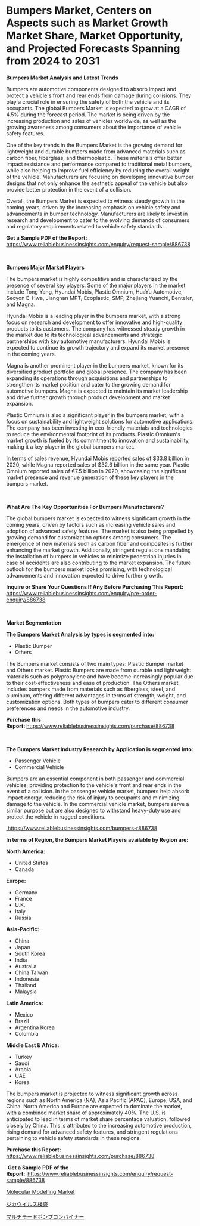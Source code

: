 <p><h1>Bumpers Market, Centers on Aspects such as Market Growth Market Share, Market Opportunity, and Projected Forecasts Spanning from 2024 to 2031</h1></p><p><strong>Bumpers Market Analysis and Latest Trends</strong></p>
<p><p>Bumpers are automotive components designed to absorb impact and protect a vehicle's front and rear ends from damage during collisions. They play a crucial role in ensuring the safety of both the vehicle and its occupants. The global Bumpers Market is expected to grow at a CAGR of 4.5% during the forecast period. The market is being driven by the increasing production and sales of vehicles worldwide, as well as the growing awareness among consumers about the importance of vehicle safety features.</p><p>One of the key trends in the Bumpers Market is the growing demand for lightweight and durable bumpers made from advanced materials such as carbon fiber, fiberglass, and thermoplastic. These materials offer better impact resistance and performance compared to traditional metal bumpers, while also helping to improve fuel efficiency by reducing the overall weight of the vehicle. Manufacturers are focusing on developing innovative bumper designs that not only enhance the aesthetic appeal of the vehicle but also provide better protection in the event of a collision.</p><p>Overall, the Bumpers Market is expected to witness steady growth in the coming years, driven by the increasing emphasis on vehicle safety and advancements in bumper technology. Manufacturers are likely to invest in research and development to cater to the evolving demands of consumers and regulatory requirements related to vehicle safety standards.</p></p>
<p><strong>Get a Sample PDF of the Report:&nbsp;</strong> <a href="https://www.reliablebusinessinsights.com/enquiry/request-sample/886738">https://www.reliablebusinessinsights.com/enquiry/request-sample/886738</a></p>
<p>&nbsp;</p>
<p><strong>Bumpers Major Market Players</strong></p>
<p><p>The bumpers market is highly competitive and is characterized by the presence of several key players. Some of the major players in the market include Tong Yang, Hyundai Mobis, Plastic Omnium, HuaYu Automotive, Seoyon E-Hwa, Jiangnan MPT, Ecoplastic, SMP, Zhejiang Yuanchi, Benteler, and Magna.</p><p>Hyundai Mobis is a leading player in the bumpers market, with a strong focus on research and development to offer innovative and high-quality products to its customers. The company has witnessed steady growth in the market due to its technological advancements and strategic partnerships with key automotive manufacturers. Hyundai Mobis is expected to continue its growth trajectory and expand its market presence in the coming years.</p><p>Magna is another prominent player in the bumpers market, known for its diversified product portfolio and global presence. The company has been expanding its operations through acquisitions and partnerships to strengthen its market position and cater to the growing demand for automotive bumpers. Magna is expected to maintain its market leadership and drive further growth through product development and market expansion.</p><p>Plastic Omnium is also a significant player in the bumpers market, with a focus on sustainability and lightweight solutions for automotive applications. The company has been investing in eco-friendly materials and technologies to reduce the environmental footprint of its products. Plastic Omnium's market growth is fueled by its commitment to innovation and sustainability, making it a key player in the global bumpers market.</p><p>In terms of sales revenue, Hyundai Mobis reported sales of $33.8 billion in 2020, while Magna reported sales of $32.6 billion in the same year. Plastic Omnium reported sales of €7.5 billion in 2020, showcasing the significant market presence and revenue generation of these key players in the bumpers market.</p></p>
<p>&nbsp;</p>
<p><strong>What Are The Key Opportunities For Bumpers Manufacturers?</strong></p>
<p><p>The global bumpers market is expected to witness significant growth in the coming years, driven by factors such as increasing vehicle sales and adoption of advanced safety features. The market is also being propelled by growing demand for customization options among consumers. The emergence of new materials such as carbon fiber and composites is further enhancing the market growth. Additionally, stringent regulations mandating the installation of bumpers in vehicles to minimize pedestrian injuries in case of accidents are also contributing to the market expansion. The future outlook for the bumpers market looks promising, with technological advancements and innovation expected to drive further growth.</p></p>
<p><strong>Inquire or Share Your Questions If Any Before Purchasing This Report:</strong> <a href="https://www.reliablebusinessinsights.com/enquiry/pre-order-enquiry/886738">https://www.reliablebusinessinsights.com/enquiry/pre-order-enquiry/886738</a></p>
<p>&nbsp;</p>
<p><strong>Market Segmentation</strong></p>
<p><strong>The Bumpers Market Analysis by types is segmented into:</strong></p>
<p><ul><li>Plastic Bumper</li><li>Others</li></ul></p>
<p><p>The Bumpers market consists of two main types: Plastic Bumper market and Others market. Plastic Bumpers are made from durable and lightweight materials such as polypropylene and have become increasingly popular due to their cost-effectiveness and ease of production. The Others market includes bumpers made from materials such as fiberglass, steel, and aluminum, offering different advantages in terms of strength, weight, and customization options. Both types of bumpers cater to different consumer preferences and needs in the automotive industry.</p></p>
<p><strong>Purchase this Report:&nbsp;</strong><a href="https://www.reliablebusinessinsights.com/purchase/886738">https://www.reliablebusinessinsights.com/purchase/886738</a></p>
<p>&nbsp;</p>
<p><strong>The Bumpers Market Industry Research by Application is segmented into:</strong></p>
<p><ul><li>Passenger Vehicle</li><li>Commercial Vehicle</li></ul></p>
<p><p>Bumpers are an essential component in both passenger and commercial vehicles, providing protection to the vehicle's front and rear ends in the event of a collision. In the passenger vehicle market, bumpers help absorb impact energy, reducing the risk of injury to occupants and minimizing damage to the vehicle. In the commercial vehicle market, bumpers serve a similar purpose but are also designed to withstand heavy-duty use and protect the vehicle in rugged conditions.</p></p>
<p><a href="https://www.reliablebusinessinsights.com/bumpers-r886738">&nbsp;https://www.reliablebusinessinsights.com/bumpers-r886738</a></p>
<p><strong>In terms of Region, the Bumpers Market Players available by Region are:</strong></p>
<p>
    <p> <strong> North America: </strong>
        <ul>
            <li>United States</li>
            <li>Canada</li>
        </ul>
        </p> 
    <p> <strong> Europe: </strong>
        <ul>
            <li>Germany</li>
            <li>France</li>
            <li>U.K.</li>
            <li>Italy</li>
            <li>Russia</li>
        </ul>
        </p> 
    <p> <strong> Asia-Pacific: </strong>
        <ul>
            <li>China</li>
            <li>Japan</li>
            <li>South Korea</li>
            <li>India</li>
            <li>Australia</li>
            <li>China Taiwan</li>
            <li>Indonesia</li>
            <li>Thailand</li>
            <li>Malaysia</li>
        </ul>
        </p> 
    <p> <strong> Latin America: </strong>
        <ul>
            <li>Mexico</li>
            <li>Brazil</li>
            <li>Argentina Korea</li>
            <li>Colombia</li>
        </ul>
        </p> 
    <p> <strong> Middle East & Africa: </strong>
        <ul>
            <li>Turkey</li>
            <li>Saudi</li>
            <li>Arabia</li>
            <li>UAE</li>
            <li>Korea</li>
        </ul>
    </p>
    </p>
<p><p>The bumpers market is projected to witness significant growth across regions such as North America (NA), Asia Pacific (APAC), Europe, USA, and China. North America and Europe are expected to dominate the market, with a combined market share of approximately 40%. The U.S. is anticipated to lead in terms of market share percentage valuation, followed closely by China. This is attributed to the increasing automotive production, rising demand for advanced safety features, and stringent regulations pertaining to vehicle safety standards in these regions.</p></p>
<p><strong>Purchase this Report: </strong><a href="https://www.reliablebusinessinsights.com/purchase/886738">https://www.reliablebusinessinsights.com/purchase/886738</a></p>
<p>&nbsp;<strong>Get a Sample PDF of the Report:&nbsp;&nbsp;</strong><a href="https://www.reliablebusinessinsights.com/enquiry/request-sample/886738">https://www.reliablebusinessinsights.com/enquiry/request-sample/886738</a></p>
<p><strong></strong></p>
<p><p><a href="https://view.publitas.com/reportprime-1/molecular-modelling-market-outlook-complete-industry-analysis-2024-to-2031/">Molecular Modelling Market</a></p><p><a href="https://github.com/VinceMarvin1/Market-Research-Report-List-1/blob/main/6839060120870.md">ジカウイルス検査</a></p><p><a href="https://medium.com/@vincemarvin1/%E3%82%B0%E3%83%AD%E3%83%BC%E3%83%90%E3%83%AB%E3%83%9E%E3%83%AB%E3%83%81%E3%83%A2%E3%83%BC%E3%83%89%E3%83%9D%E3%83%B3%E3%83%97%E3%82%B3%E3%83%B3%E3%83%90%E3%82%A4%E3%83%8A%E3%83%BC%E3%83%9E%E3%83%BC%E3%82%B1%E3%83%83%E3%83%88%E3%81%AE%E5%8C%85%E6%8B%AC%E7%9A%84%E3%81%AA%E5%88%86%E6%9E%90-%E6%88%90%E9%95%B7%E3%83%88%E3%83%AC%E3%83%B3%E3%83%89%E3%81%A8%E5%B8%82%E5%A0%B4%E4%BA%88%E6%B8%AC-2024%E5%B9%B4-2031%E5%B9%B4-67100e976e3c">マルチモードポンプコンバイナー</a></p></p>